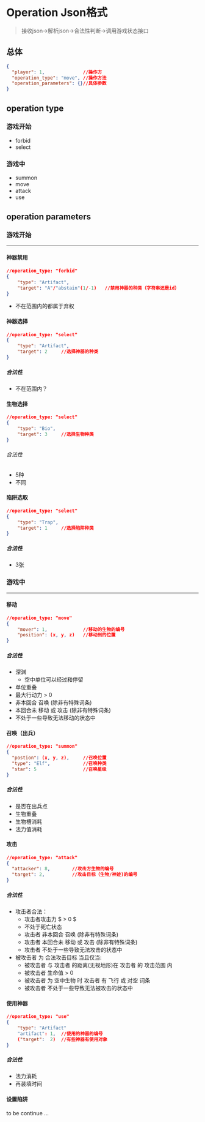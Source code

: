 # Operation Json格式

> 接收json->解析json->合法性判断->调用游戏状态接口

## 总体

```json
{
  "player": 1,				//操作方
  "operation_type": "move",	//操作方法
  "operation_parameters": {}//具体参数
}
```

## operation type

### 游戏开始

- forbid
- select

### 游戏中

- summon
- move
- attack
- use

## operation parameters

### 游戏开始

---

#### 神器禁用

```json
//operation_type: "forbid"
{
    "type": "Artifact",
    "target": "A"/"abstain"(1/-1)	//禁用神器的种类（字符串还是id）		 
}
```

- 不在范围内的都属于弃权

#### 神器选择

```json
//operation_type: "select"
{
    "type": "Artifact",
    "target": 2		//选择神器的种类
}
```

##### 合法性

- 不在范围内？

#### 生物选择

```json
//operation_type: "select"
{
	"type": "Bio",
    "target": 3		//选择生物种类
}
```

###### 合法性

- 5种
- 不同

#### 陷阱选取

```json
//operation_type: "select"
{
    "type": "Trap",
    "target": 1		//选择陷阱种类
}
```

##### 合法性

- 3张



### 游戏中

---

#### 移动

```json
//operation_type: "move"
{
    "mover": 1,				//移动的生物的编号
    "position": (x, y, z)	//移动到的位置
}
```

##### 合法性

- 深渊
  - 空中单位可以经过和停留
- 单位重叠
- 最大行动力 > 0
- 非本回合 召唤 (除非有特殊词条)
- 本回合未 移动 或 攻击 (除非有特殊词条)
- 不处于一些导致无法移动的状态中

#### 召唤（出兵）

```json
//operation_type: "summon"
{
  "postion": (x, y, z), 	//召唤位置
  "type": "Elf",	 		//召唤种类
  "star": 5					//召唤星级
}
```

##### 合法性

- 是否在出兵点
- 生物重叠
- 生物槽消耗
- 法力值消耗

#### 攻击

```json
//operation_type: "attack"
{
  "attacker": 8,		//攻击方生物的编号
  "target": 2,			//攻击目标（生物/神迹)的编号
}
```

##### 合法性

- 攻击者合法：
  - 攻击者攻击力 $ > 0 $
  - 不处于死亡状态
  - 攻击者 非本回合 召唤 (除非有特殊词条)
  - 攻击者 本回合未 移动 或 攻击 (除非有特殊词条)
  - 攻击者 不处于一些导致无法攻击的状态中
- 被攻击者 为 合法攻击目标 当且仅当:
  - 被攻击者 与 攻击者 的距离(无视地形)在 攻击者 的 攻击范围 内
  - 被攻击者 生命值 > 0
  - 被攻击者 为 空中生物 时 攻击者 有 飞行 或 对空 词条
  - 被攻击者 不处于一些导致无法被攻击的状态中

#### 使用神器

```json
//operation_type: "use"
{
    "type": "Artifact"
    "artifact": 1,	//使用的神器的编号
    ("target":	2)	//有些神器有使用对象
}
```

##### 合法性

- 法力消耗
- 再装填时间

#### 设置陷阱

to be continue ...



